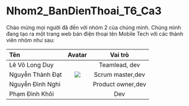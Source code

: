# Nhom2_BanDienThoai_T6_Ca3

Chào mừng mọi người đã đến với nhóm 2 của chúng mình. Chúng mình đang tạo ra một trang web bán điện thoại tên Mobile Tech với các thành viên nhóm như sau:

| Tên                 | Avatar                                | Vai trò          |
|:------------        |:-------------------------------------:|:----------------:|
| Lê Võ Long Duy      |                                       | Teamlead, dev    |
| Nguyễn Thành Đạt    | [![](https://example.com/thumbnail.png)](https://example.com/fullsize.png)          | Scrum master,dev |
| Nguyễn Đình Nghi    |                                       | Product owner,dev|
|Phạm Đình Khôi       |                                       | Dev              |



